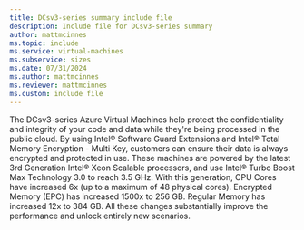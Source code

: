 ```yaml
---
title: DCsv3-series summary include file
description: Include file for DCsv3-series summary
author: mattmcinnes
ms.topic: include
ms.service: virtual-machines
ms.subservice: sizes
ms.date: 07/31/2024
ms.author: mattmcinnes
ms.reviewer: mattmcinnes
ms.custom: include file
---
```

The DCsv3-series Azure Virtual Machines help protect the confidentiality and integrity of your code and data while they're being processed in the public cloud. By using Intel® Software Guard Extensions and Intel® Total Memory Encryption - Multi Key, customers can ensure their data is always encrypted and protected in use. These machines are powered by the latest 3rd Generation Intel® Xeon Scalable processors, and use Intel® Turbo Boost Max Technology 3.0 to reach 3.5 GHz. With this generation, CPU Cores have increased 6x (up to a maximum of 48 physical cores). Encrypted Memory (EPC) has increased 1500x to 256 GB. Regular Memory has increased 12x to 384 GB. All these changes substantially improve the performance and unlock entirely new scenarios.
